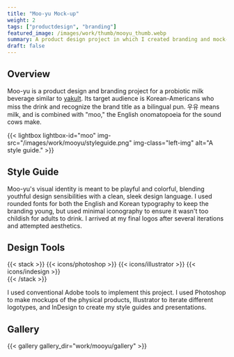 ```yaml
---
title: "Moo-yu Mock-up"
weight: 2
tags: ["productdesign", "branding"]
featured_image: /images/work/thumb/mooyu_thumb.webp
summary: A product design project in which I created branding and mock-ups for a bilingual Korean/English branded yogurt drink.
draft: false
---
```


## Overview
Moo-yu is a product design and branding project for a probiotic milk beverage similar to [yakult](https://en.wikipedia.org/wiki/Yakult). Its target audience is Korean-Americans who miss the drink and recognize the brand title as a bilingual pun. 우유 means milk, and is combined with "moo," the English onomatopoeia for the sound cows make.

{{< lightbox lightbox-id="moo" img-src="/images/work/mooyu/styleguide.png" img-class="left-img" alt="A style guide." >}}

## Style Guide
Moo-yu's visual identity is meant to be playful and colorful, blending youthful design sensibilities with a clean, sleek design language. I used rounded fonts for both the English and Korean typography to keep the branding young, but used minimal iconography to ensure it wasn't too childish for adults to drink. I arrived at my final logos after several iterations and attempted aesthetics.

## Design Tools
{{< stack >}}
{{< icons/photoshop >}} {{< icons/illustrator >}} {{< icons/indesign >}}  
{{< /stack >}} 

I used conventional Adobe tools to implement this project. I used Photoshop to make mockups of the physical products, Illustrator to iterate different logotypes, and InDesign to create my style guides and presentations.


## Gallery

{{< gallery gallery_dir="work/mooyu/gallery" >}}